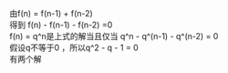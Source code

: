 由f(n) = f(n-1) + f(n-2)  
得到 f(n) - f(n-1) - f(n-2) =0  
f(n) = q^n是上式的解当且仅当 q^n - q^(n-1) - q^(n-2) = 0  
假设q不等于0 ，所以q^2 - q - 1 = 0  
有两个解 